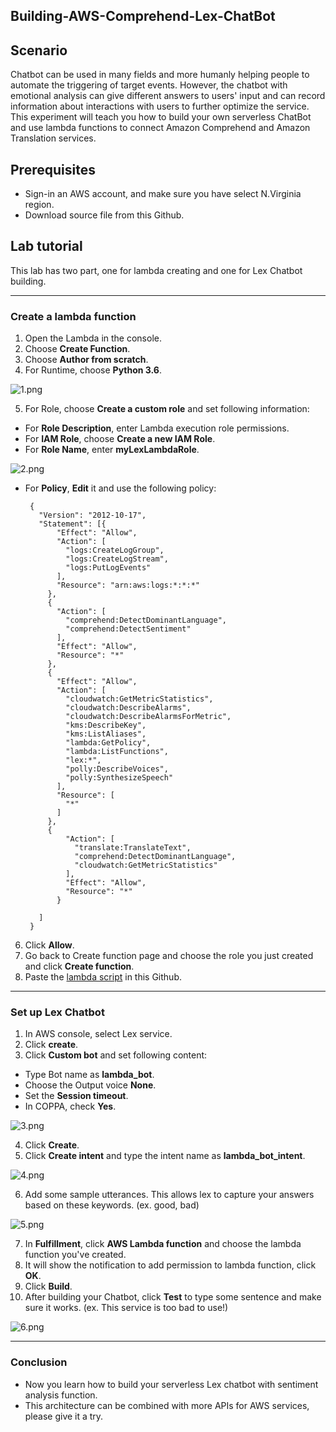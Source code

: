 ## Building-AWS-Comprehend-Lex-ChatBot

## Scenario

Chatbot can be used in many fields and more humanly helping people to automate the triggering of target events. However, the chatbot with emotional analysis can give different answers to users' input and can record information about interactions with users to further optimize the service.
This experiment will teach you how to build your own serverless ChatBot and use lambda functions to connect Amazon Comprehend and Amazon Translation services. 

## Prerequisites
* Sign-in an AWS account, and make sure you have select N.Virginia region.
* Download source file from this Github.

## Lab tutorial
This lab has two part, one for lambda creating and one for Lex Chatbot building.

---
### Create a lambda function
1.  Open the Lambda in the console.
2.  Choose **Create Function**.
3.  Choose **Author from scratch**.
4.  For Runtime, choose **Python 3.6**.

![1.png](/Lex_img/1.png)


5.  For Role, choose **Create a custom role** and set following information:
*  For **Role Description**, enter Lambda execution role permissions.
*  For **IAM Role**, choose **Create a new IAM Role**.
*  For **Role Name**, enter **myLexLambdaRole**.

![2.png](/Lex_img/2.png)

*  For **Policy**, **Edit** it and use the following policy:

        {
          "Version": "2012-10-17",
          "Statement": [{
              "Effect": "Allow",
              "Action": [
                "logs:CreateLogGroup",
                "logs:CreateLogStream",
                "logs:PutLogEvents"
              ],
              "Resource": "arn:aws:logs:*:*:*"
            },
            {
              "Action": [
                "comprehend:DetectDominantLanguage",
                "comprehend:DetectSentiment"
              ],
              "Effect": "Allow",
              "Resource": "*"
            },
            {
              "Effect": "Allow",
              "Action": [
                "cloudwatch:GetMetricStatistics",
                "cloudwatch:DescribeAlarms",
                "cloudwatch:DescribeAlarmsForMetric",
                "kms:DescribeKey",
                "kms:ListAliases",
                "lambda:GetPolicy",
                "lambda:ListFunctions",
                "lex:*",
                "polly:DescribeVoices",
                "polly:SynthesizeSpeech"
              ],
              "Resource": [
                "*"
              ]
            },
            {
                "Action": [
                  "translate:TranslateText",
                  "comprehend:DetectDominantLanguage",
                  "cloudwatch:GetMetricStatistics"
                ],
                "Effect": "Allow",
                "Resource": "*"
              }

          ]
        }
6. Click **Allow**.
7. Go back to Create function page and choose the role you just created and click **Create function**.
8. Paste the [lambda script](https://github.com/JellalYu/Building-AWS-Comprehend-Lex-ChatBot-/blob/master/chatbot.py) in this Github.

---
### Set up Lex Chatbot
1. In AWS console, select Lex service.
2. Click **create**.
3. Click **Custom bot** and set following content:
* Type Bot name as **lambda_bot**.
* Choose the Output voice **None**.
* Set the **Session timeout**.
* In COPPA, check **Yes**.

![3.png](/Lex_img/3.png)


4. Click **Create**.   
5. Click **Create intent** and type the intent name as **lambda_bot_intent**.

![4.png](/Lex_img/4.png)


6. Add some sample utterances. This allows lex to capture your answers based on these keywords. (ex. good, bad) 

![5.png](/Lex_img/5.png)

7. In **Fulfillment**, click **AWS Lambda function** and choose the lambda function you've created.
8. It will show the notification to add permission to lambda function, click **OK**.
9. Click **Build**.
10. After building your Chatbot, click **Test** to type some sentence and make sure it works. (ex. This service is too bad to use!)

![6.png](/Lex_img/6.png)


---
### Conclusion
* Now you learn how to build your serverless Lex chatbot with sentiment analysis function.
* This architecture can be combined with more APIs for AWS services, please give it a try.

